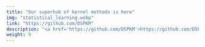 ```yaml
---
title: "Our superhub of kernel methods is here"
img: "statistical_learning.webp"
link: "https://github.com/DSPKM"
description: "<a href='https://github.com/DSPKM'>https://github.com/DSPKM</a>"
weight: 9
---
```

